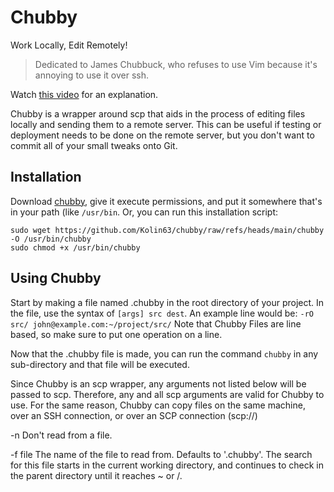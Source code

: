 # Chubby
Work Locally, Edit Remotely!

> Dedicated to James Chubbuck, who refuses to use Vim because it's annoying
> to use it over ssh.

Watch [this video](https://youtu.be/QOWwz68JaNU?si=iXZ76Cb4KYkja1Qe)
for an explanation.

Chubby is a wrapper around scp that aids in the process of editing
files locally and sending them to a remote server. This can be useful
if testing or deployment needs to be done on the remote server, but
you don't want to commit all of your small tweaks onto Git.

## Installation
Download [chubby](https://raw.githubusercontent.com/Kolin63/chubby/refs/heads/main/chubby),
give it execute permissions, and put it somewhere that's in your path (like
`/usr/bin`. Or, you can run this installation script:
```
sudo wget https://github.com/Kolin63/chubby/raw/refs/heads/main/chubby -O /usr/bin/chubby
sudo chmod +x /usr/bin/chubby
```

## Using Chubby
Start by making a file named .chubby in the root directory of your
project. In the file, use the syntax of `[args] src dest`. An
example line would be: `-rO src/ john@example.com:~/project/src/`
Note that Chubby Files are line based, so make sure to put one
operation on a line.

Now that the .chubby file is made, you can run the command `chubby` in
any sub-directory and that file will be executed.

Since Chubby is an scp wrapper, any arguments not listed below will be
passed to scp. Therefore, any and all scp arguments are valid for
Chubby to use. For the same reason, Chubby can copy files on the same
machine, over an SSH connection, or over an SCP connection (scp://)

-n      Don't read from a file.

-f file
        The name of the file to read from. Defaults to '.chubby'. The
        search for this file starts in the current working directory,
        and continues to check in the parent directory until it
        reaches ~ or /.
